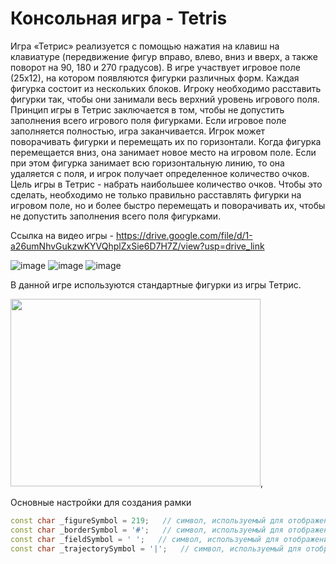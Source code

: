 # Консольная игра - Tetris
Игра «Тетрис» реализуется с помощью нажатия на клавиш на клавиатуре (передвижение фигур вправо, влево, вниз и вверх, а также поворот на 90, 180 и 270 градусов).
В игре участвует игровое поле (25х12), на котором появляются фигурки различных форм. Каждая фигурка состоит из нескольких блоков. Игроку необходимо расставить фигурки так, чтобы они занимали весь верхний уровень игрового поля. 
Принцип игры в Тетрис заключается в том, чтобы не допустить заполнения всего игрового поля фигурками. Если игровое поле заполняется полностью, игра заканчивается. Игрок может поворачивать фигурки и перемещать их по горизонтали. Когда фигурка перемещается вниз, она занимает новое место на игровом поле. Если при этом фигурка занимает всю горизонтальную линию, то она удаляется с поля, и игрок получает определенное количество очков. 
Цель игры в Тетрис - набрать наибольшее количество очков. Чтобы это сделать, необходимо не только правильно расставлять фигурки на игровом поле, но и более быстро перемещать и поворачивать их, чтобы не допустить заполнения всего поля фигурками.

Ссылка на видео игры - https://drive.google.com/file/d/1-a26umNhvGukzwKYVQhplZxSie6D7H7Z/view?usp=drive_link

![image](https://github.com/loraks12/Tetris/assets/134449870/90f27d6a-b7ef-4508-820f-7c114e7e4378)
![image](https://github.com/loraks12/Tetris/assets/134449870/f2e916b7-c109-49db-91aa-321b108295e2)
![image](https://github.com/loraks12/Tetris/assets/134449870/08038c05-9b26-4fef-a277-7d06181a8a1d)

В данной игре используются стандартные фигурки из игры Тетрис.

<img width="400" height="300" src="https://github.com/loraks12/Tetris/assets/134449870/f9a51dea-4e21-4ec7-8819-5c004fe6e513.png">,

Основные настройки для создания рамки
```c++
const char _figureSymbol = 219;   // символ, используемый для отображения фигуры
const char _borderSymbol = '#';   // символ, используемый для отображения границы
const char _fieldSymbol = ' ';   // символ, используемый для отображения поля
const char _trajectorySymbol = '|';   // символ, используемый для отображения траектории движения
  ```
